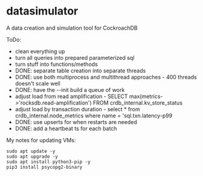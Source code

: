# datasimulator
A data creation and simulation tool for CockroachDB

ToDo:
* clean everything up 
* turn all queries into prepared parameterized sql
* turn stuff into functions/methods
* DONE: separate table creation into separate threads
* DONE: use both multiprocess and multithread approaches - 400 threads doesn't scale well
* DONE: have the --init build a queue of work
* adjust load from read amplification - SELECT max(metrics->'rocksdb.read-amplification') FROM crdb_internal.kv_store_status
* adjust load by transaction duration - select * from crdb_internal.node_metrics where name = 'sql.txn.latency-p99
* DONE: use upserts for when restarts are needed
* DONE: add a heartbeat ts for each batch

My notes for updating VMs:
```
sudo apt update -y
sudo apt upgrade -y
sudo apt install python3-pip -y
pip3 install psycopg2-binary
````
